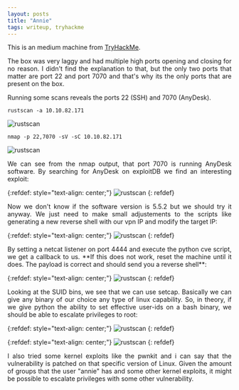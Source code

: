 ```yaml
---
layout: posts
title: "Annie"
tags: writeup, tryhackme
---
```


This is an medium machine from [TryHackMe](https://tryhackme.com/room/annie).

<p style='text-align: justify;'>
The box was very laggy and had multiple high ports opening and closing for no reason. I didn't find the explanation to that, but the only two ports that matter are port 22 and port 7070 and that's why its the only ports that are present on the box.
</p>

Running some scans reveals the ports 22 (SSH) and 7070 (AnyDesk).

```rustscan -a 10.10.82.171```

![rustscan](/assets/annie/1.png)

```nmap -p 22,7070 -sV -sC 10.10.82.171```

![rustscan](/assets/annie/2.png)

<p style='text-align: justify;'>
We can see from the nmap output, that port 7070 is running AnyDesk software. By searching for AnyDesk on exploitDB we find an interesting exploit:
</p>

{:refdef: style="text-align: center;"}
![rustscan](/assets/annie/3.png)
{: refdef}

<p style='text-align: justify;'>
Now we don't know if the software version is 5.5.2 but we should try it anyway. We just need to make small adjustements to the scripts like generating a new reverse shell with our vpn IP and modify the target IP:
</p>

{:refdef: style="text-align: center;"}
![rustscan](/assets/annie/4.png)
{: refdef}

<p style='text-align: justify;'>
By setting a netcat listener on port 4444 and execute the python cve script, we get a callback to us. **If this does not work, reset the machine until it does. The payload is correct and should send you a reverse shell**:
</p>

{:refdef: style="text-align: center;"}
![rustscan](/assets/annie/5.png)
{: refdef}

<p style='text-align: justify;'>
Looking at the SUID bins, we see that we can use setcap. Basically we can give any binary of our choice any type of linux capability. So, in theory, if we give python the ability to set effective user-ids on a bash binary, we should be able to escalate privileges to root:
</p>

{:refdef: style="text-align: center;"}
![rustscan](/assets/annie/6.png)
{: refdef}

{:refdef: style="text-align: center;"}
![rustscan](/assets/annie/7.png)
{: refdef}

<p style='text-align: justify;'>
I also tried some kernel exploits like the pwnkit and i can say that the vulnerability is patched on that specific version of Linux. Given the amount of groups that the user "annie" has and some other kernel exploits, it might be possible to escalate privileges with some other vulnerability.
</p>

